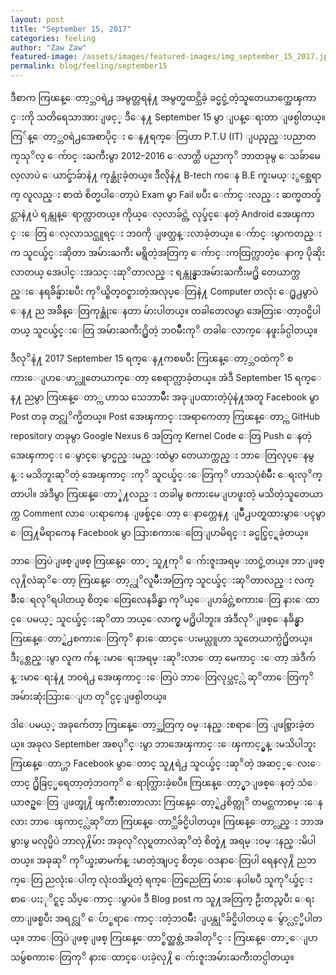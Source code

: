 ```yaml
---
layout: post
title: "September 15, 2017"
categories: feeling
author: "Zaw Zaw"
featured-image: /assets/images/featured-images/img_september_15_2017.jpg
permalink: blog/feeling/september15
---
```


ဒီစာက ကြၽန္ေတာ့္ဘ၀ရဲ႕ အမွတ္တရနဲ႔ အမွတ္မထင္သိခဲ့ ခင္မင္ခဲ့တဲ့သူတေယာက္အေၾကာင္းကို သတိရေသာအားျဖင့္ ဒီေန႔ September 15 မွာ ျပန္ေရးတာ ျဖစ္ပါတယ္။ ကြ်န္ေတာ့္ဘ၀ရဲ႕အေစာပိုင္း ေန႔ရက္ေတြဟာ P.T.U (IT) ျပည္နည္းပညာတကၠသုိလ္ ေက်ာင္းႀကီးမွာ 2012–2016 ေလာက္ထိ ပညာကုိ ဘာတခုမွ ေသခ်ာမေလ့လာပဲ ေယာင္ခ်ာခ်ာနဲ႔ ကုန္ဆုံးခဲ့တယ္။ ဒီလိုနဲ႔ B-tech က‌ေန B.E ကူးမယ္ႏွစ္အေရာက္ လူလည္း စာထဲ စိတ္မပါေတာ့ပဲ Exam မွာ Fail ၿပီး ေက်ာင္းလည္း ဆက္မတတ္ခ်င္တာနဲ႔ပဲ ရန္ကုန္ေရာက္လာတယ္။ ကိုယ္ေလ့လာခ်င္တဲ့ လုပ္ခ်င္ေနတဲ့ Android အေၾကာင္းေတြ ေလ့လာသင္ယူရင္း ဘ၀ကို ျဖတ္သန္းလာခဲ့တယ္။ ေက်ာင္းမွာကတည္းက သူငယ္ခ်င္းဆိုတာ အမ်ားႀကီး မရွိတဲ့အတြက္ ေက်ာင္းကထြက္လာတဲ့ေနာက္ ပိုဆိုးလာတယ္ အေပါင္းအသင္းဆုိတာလည္း ရန္ကုန္မွာအမ်ားႀကီးမ႐ွိ တေယာက္တည္းေနရခ်ိန္မ်ားၿပီး ကုိယ္စိတ္ဝင္စားတဲ့အလုပ္ေတြနဲ႔ Computer တလုံး ေ႐ွ႕မွာပဲ ေန႔ ည အခ်ိန္ေတြကုန္ဆုံးေနတာ မ်ားပါတယ္။ တခါတေလမွာ အေတြးေတာ့ဝင္မိပါတယ္ သူငယ္ခ်င္းေတြ အမ်ားႀကီး႐ွိတဲ့ ဘဝမ်ဳိးကုိ တခါေလာက္ေနဖူးခ်င္ပါတယ္။

ဒီလုိနဲ႔ 2017 September 15 ရက္ေန႔ကစၿပီး ကြၽန္ေတာ့္ဘဝထဲကုိ စကားေျပာေဖာ္လူတေယာက္ေတာ့ စေရာက္လာခဲ့တယ္။ အဲဒီ September 15 ရက္ေန႔ ညမွာ ကြၽန္ေတာ္က ဟာသ သေဘာမ်ဳိး အခုျပထားတဲ့ပုံနဲ႔အတူ Facebook မွာ Post တခု တင္လုိက္မိတယ္။ Post အေၾကာင္းအရာကေတာ့ ကြၽန္ေတာ္က GitHub repository တခုမွာ Google Nexus 6 အတြက္ Kernel Code ေတြ Push ေနတဲ့အေၾကာင္း ေမွာင္ေမွာင္မည္းမည္းထဲမွာ တေယာက္တည္း ဘာေတြလုပ္ေနမွန္း မသိဘူးဆုိတဲ့ အေၾကာင္းကုိ သူငယ္ခ်င္းေတြကုိ ဟာသပုံစံမ်ဳိး ေရးလုိက္တာပါ။ အဲဒီမွာ ကြၽန္ေတာ္နဲ႔လည္း တခါမွ စကားမေျပာဖူးတဲ့ မသိတဲ့သူတေယာက္က Comment လာေပးရာကေန ျဖစ္ခ်င္ေတာ့ ေနာက္တေန႔ ျမဳိ႕ပတ္ရထားမွာေပၚမွာ ေတြ႔မိရာကေန Facebook မွာ သြားစကားေတြေျပာမိရင္း ခင္မင္ခြင့္ရခဲ့တယ္။

ဘာေတြပဲျဖစ္ျဖစ္ ကြၽန္ေတာ္ သူ႔ကုိ ေက်းဇူးအရမ္းတင္ခဲ့တယ္။ ဘာျဖစ္လု႔ိလဲဆုိေတာ့ ကြၽန္ေတာ့္လုိလူမ်ဳိးအတြက္ သူငယ္ခ်င္းဆုိတာလည္း လက္ခ်ဳိးေရလုိရပါတယ္ စိတ္ေတြေလေနခ်ိန္မွာ ကုိယ္ေျပာခ်င္တဲ့စကားေတြ နားေထာင္ေပမယ့္ သူငယ္ခ်င္းဆုိတာ ဘယ္ေလာက္မွ မ႐ွိပါဘူး။ အဲဒီလုိျဖစ္ေနခ်ိန္မွာ ကြၽန္ေတာ္ရဲ႕စကားေတြကုိ နားေထာင္ေပးမယ္လူဟာ သူတေယာက္ပဲ႐ွိတယ္။ ဒီႏွစ္တည္းမွာ လူက က်န္းမာေရးအရမ္းဆုိးလာေတာ့ မေကာင္းေတာ့ အဲဒီက်န္းမာေရးနဲ႔ ဘဝရဲ႕ အေၾကာင္းေတြပဲ ဘာေတြလုပ္သင့္လဲ ဆုိတာေတြကုိ အမ်ားဆုံးသြားေျပာ တုိင္ပင္ျဖစ္ပါတယ္။

ဒါေပမယ့္ အခုက်ေတာ့ ကြၽန္ေတာ့္အတြက္ ဝမ္းနည္းစရာေတြ ျဖစ္သြားခဲ့တယ္။ အခုလ September အစပုိင္းမွာ ဘာအေၾကာင္းေၾကာင့္မွန္းမသိပါဘူး ကြၽန္ေတာ္ဟာ Facebook မွာ‌ေတာင္ သူ႔ရဲ႕ သူငယ္ခ်င္းဆုိတဲ့ အဆင့္ေလးေတာင္ ႐ွိခြင့္မရေတာ့တဲ့ဘဝကုိ ေရာက္သြားခဲ့ၿပီ။ ကြၽန္ေတာ့္မွာျဖစ္ေနတဲ့ သံေယာဇဥ္ေတြ ျဖတ္ဖု႔ိ ၾကဳိးစားတာလား ကြၽန္ေတာ့္ရဲ႕စိတ္ကုိ တမင္တကာစမ္းေနလား ဘာေၾကာင့္လဲဆုိတာ ကြၽန္ေတာ္သိခ်င္မိပါတယ္။ ကြၽန္ေတာ္လည္း ဘာအမွားမွ မလုပ္မိပဲ ဘာလု႔ိမ်ား အခုလုိလုပ္ရတာလဲဆုိတဲ့ စိတ္နဲ႔ အရမ္းဝမ္းနည္းမိပါတယ္။ အခုဆုိ ကုိယ္ခႏၶာမက်န္းမာတဲ့အျပင္ စိတ္ေဝဒနာေတြပါ ရေနလု႔ိ ညဘက္ေတြ ညလုံးေပါက္ လုံးဝအိပ္ရတဲ့ ရက္ေတြညေတြ မ်ားေနပါၿပီ သူကုိယ္ခ်င္းစာေပးႏုိင္ရင္ သိပ္ေကာင္းမွာပဲ။ ဒီ Blog post က သူ႔အတြက္ ဦးတည္ၿပီး ေရးတာျဖစ္ၿပီး အရင္လုိ ေပ်ာ္စရာေကာင္းတဲ့ဘဝမ်ဳိး ျပန္လုိခ်င္မိပါတယ္ ေမွ်ာ္လင့္မိပါတယ္။ ဘာေတြပဲျဖစ္ျဖစ္ ကြၽန္ေတာ္စိတ္ညစ္တဲ့အခါတုိင္း ကြၽန္ေတာ္ေျပာသမွ်စကားေတြကုိ နားေထာင္ေပးခဲ့လု႔ိ ေက်းဇူးအမ်ားႀကီးတင္ပါတယ္။
